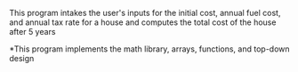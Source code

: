 This program intakes the user's inputs for the initial cost, annual fuel cost, and annual tax rate for a house and computes the total cost of the house after 5 years

*This program implements the math library, arrays, functions, and top-down design
